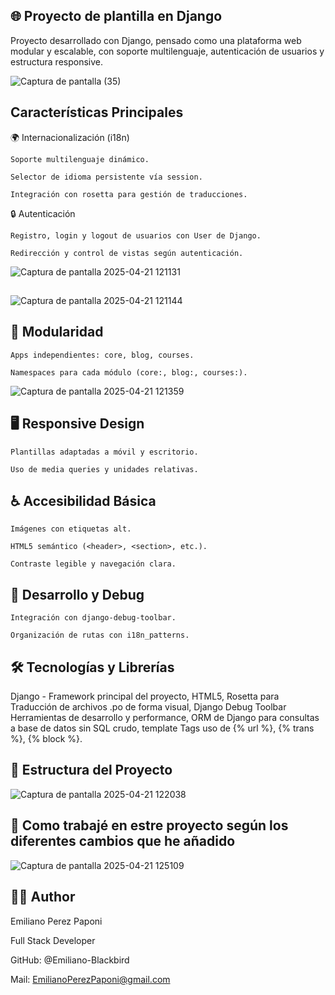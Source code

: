 ## 🌐 Proyecto de plantilla en Django

Proyecto desarrollado con Django, pensado como una plataforma web modular y escalable, con soporte multilenguaje, autenticación de usuarios y estructura responsive.

![Captura de pantalla (35)](https://github.com/user-attachments/assets/290da5fb-02af-4baa-8ff6-6e4b99236cdf)

## Características Principales

🌍 Internacionalización (i18n)

    Soporte multilenguaje dinámico.

    Selector de idioma persistente vía session.

    Integración con rosetta para gestión de traducciones.

🔒 Autenticación

    Registro, login y logout de usuarios con User de Django.

    Redirección y control de vistas según autenticación.

![Captura de pantalla 2025-04-21 121131](https://github.com/user-attachments/assets/323a329e-694f-4dac-96b2-07460feb99c4)

##

![Captura de pantalla 2025-04-21 121144](https://github.com/user-attachments/assets/5b6830b7-acb0-4c49-9144-c84c05518fe8)



## 🧩 Modularidad

    Apps independientes: core, blog, courses.

    Namespaces para cada módulo (core:, blog:, courses:).

![Captura de pantalla 2025-04-21 121359](https://github.com/user-attachments/assets/fa36894c-2cbc-410f-8f0e-4fa453b1653e)


## 🖥️ Responsive Design

    Plantillas adaptadas a móvil y escritorio.

    Uso de media queries y unidades relativas.

## ♿ Accesibilidad Básica

    Imágenes con etiquetas alt.

    HTML5 semántico (<header>, <section>, etc.).

    Contraste legible y navegación clara.

## 🧪 Desarrollo y Debug

    Integración con django-debug-toolbar.

    Organización de rutas con i18n_patterns.

## 🛠 Tecnologías y Librerías

Django - Framework principal del proyecto, HTML5, Rosetta para Traducción de archivos .po de forma visual,
Django Debug Toolbar Herramientas de desarrollo y performance, ORM de Django para consultas a base de datos sin SQL crudo,
template Tags uso de {% url %}, {% trans %}, {% block %}.

## 🧩 Estructura del Proyecto

![Captura de pantalla 2025-04-21 122038](https://github.com/user-attachments/assets/f943bdcb-2754-4149-a7c5-20132ebc16af)

## 📝 Como trabajé en estre proyecto según los diferentes cambios que he añadido

![Captura de pantalla 2025-04-21 125109](https://github.com/user-attachments/assets/771fb7a8-69ce-48d9-adb1-7ceba4c7f019)

## 👨‍💻 Author

Emiliano Perez Paponi

Full Stack Developer

GitHub: @Emiliano-Blackbird

Mail: EmilianoPerezPaponi@gmail.com
